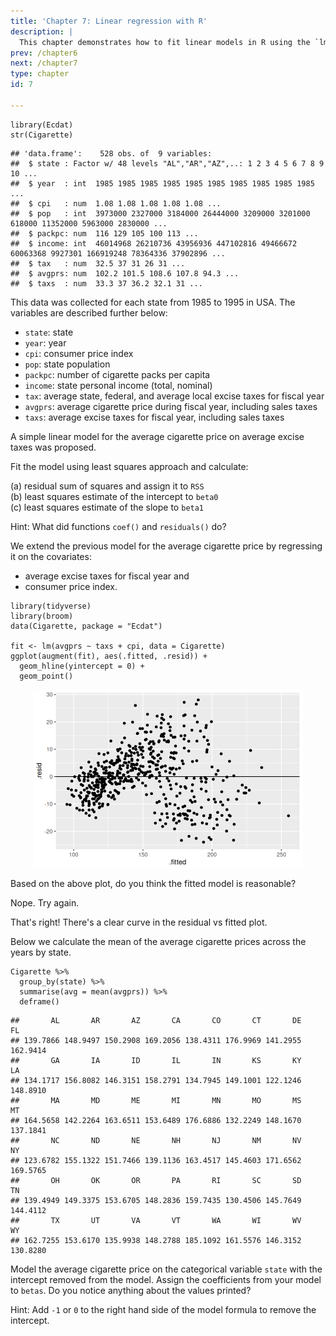 ```yaml
---
title: 'Chapter 7: Linear regression with R'
description: |
  This chapter demonstrates how to fit linear models in R using the `lm` function. You'll learn about how to fitting simple linear regression, models with categorical variables and interaction effects, and visualising models with `ggplot2`.
prev: /chapter6
next: /chapter7
type: chapter
id: 7

---
```

<exercise id="1" title="Simple linear regression" type="slides">

<slides source="chapter7_01_simple-linear-regression"> </slides>

</exercise>

<exercise id="2" title="Practice extracting model estimates">

``` {.r}
library(Ecdat)
str(Cigarette)
```

    ## 'data.frame':    528 obs. of  9 variables:
    ##  $ state : Factor w/ 48 levels "AL","AR","AZ",..: 1 2 3 4 5 6 7 8 9 10 ...
    ##  $ year  : int  1985 1985 1985 1985 1985 1985 1985 1985 1985 1985 ...
    ##  $ cpi   : num  1.08 1.08 1.08 1.08 1.08 ...
    ##  $ pop   : int  3973000 2327000 3184000 26444000 3209000 3201000 618000 11352000 5963000 2830000 ...
    ##  $ packpc: num  116 129 105 100 113 ...
    ##  $ income: int  46014968 26210736 43956936 447102816 49466672 60063368 9927301 166919248 78364336 37902896 ...
    ##  $ tax   : num  32.5 37 31 26 31 ...
    ##  $ avgprs: num  102.2 101.5 108.6 107.8 94.3 ...
    ##  $ taxs  : num  33.3 37 36.2 32.1 31 ...

This data was collected for each state from 1985 to 1995 in USA. The
variables are described further below:

-   `state`: state
-   `year`: year
-   `cpi`: consumer price index
-   `pop`: state population
-   `packpc`: number of cigarette packs per capita
-   `income`: state personal income (total, nominal)
-   `tax`: average state, federal, and average local excise taxes for
    fiscal year
-   `avgprs`: average cigarette price during fiscal year, including
    sales taxes
-   `taxs`: average excise taxes for fiscal year, including sales taxes

A simple linear model for the average cigarette price on average excise
taxes was proposed.

Fit the model using least squares approach and calculate:

(a) residual sum of squares and assign it to `RSS`\
(b) least squares estimate of the intercept to `beta0`\
(c) least squares estimate of the slope to `beta1`

<codeblock id="07_02A">

Hint: What did functions `coef()` and `residuals()` do?

</codeblock>

</exercise>

<exercise id="3" title="Multiple linear regression" type="slides">

<slides source="chapter7_02_multiple-linear-regression"> </slides>

</exercise>

<exercise id="4" title="Test your knowledge">

We extend the previous model for the average cigarette price by
regressing it on the covariates:

-   average excise taxes for fiscal year and
-   consumer price index.

``` {.r}
library(tidyverse)
library(broom)
data(Cigarette, package = "Ecdat")

fit <- lm(avgprs ~ taxs + cpi, data = Cigarette)
ggplot(augment(fit), aes(.fitted, .resid)) +
  geom_hline(yintercept = 0) +
  geom_point() 
```

<img src="ch7/unnamed-chunk-2-1.png" width="432" style="display: block; margin: auto;" />

Based on the above plot, do you think the fitted model is reasonable?

<choice id=0.350873241433874>

<opt text="Yes" correct="true">

Nope. Try again.

</opt>

<opt text="No" >

That's right! There's a clear curve in the residual vs fitted plot.

</opt>

</choice>

</exercise>

<exercise id="5" title="Regression with categorical variables" type="slides">

<slides source="chapter7_03_regression-with-categorical-var"> </slides>

</exercise>

<exercise id="6" title="Practice modelling with categorical variables">

Below we calculate the mean of the average cigarette prices across the
years by state.

``` {.r}
Cigarette %>% 
  group_by(state) %>% 
  summarise(avg = mean(avgprs)) %>% 
  deframe()
```

    ##       AL       AR       AZ       CA       CO       CT       DE       FL 
    ## 139.7866 148.9497 150.2908 169.2056 138.4311 176.9969 141.2955 162.9414 
    ##       GA       IA       ID       IL       IN       KS       KY       LA 
    ## 134.1717 156.8082 146.3151 158.2791 134.7945 149.1001 122.1246 148.8910 
    ##       MA       MD       ME       MI       MN       MO       MS       MT 
    ## 164.5658 142.2264 163.6511 153.6489 176.6886 132.2249 148.1670 137.1841 
    ##       NC       ND       NE       NH       NJ       NM       NV       NY 
    ## 123.6782 155.1322 151.7466 139.1136 163.4517 145.4603 171.6562 169.5765 
    ##       OH       OK       OR       PA       RI       SC       SD       TN 
    ## 139.4949 149.3375 153.6705 148.2836 159.7435 130.4506 145.7649 144.4112 
    ##       TX       UT       VA       VT       WA       WI       WV       WY 
    ## 162.7255 153.6170 135.9938 148.2788 185.1092 161.5576 146.3152 130.8280

Model the average cigarette price on the categorical variable `state`
with the intercept removed from the model. Assign the coefficients from
your model to `betas`. Do you notice anything about the values printed?

<codeblock id="07_06A">

Hint: Add `-1` or `0` to the right hand side of the model formula to
remove the intercept.

</codeblock>

</exercise>

<exercise id="7" title="Regression models with interaction effects" type="slides">
<slides source="chapter7_04_interaction"> </slides> </exercise>

<exercise id="8" title="Visualising regression models"  type="slides">
<slides source="chapter7_05_visualisation"> </slides> </exercise>
